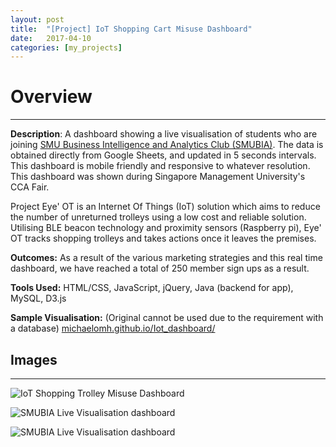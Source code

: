 ```yaml
---
layout: post
title:  "[Project] IoT Shopping Cart Misuse Dashboard"
date:   2017-04-10
categories: [my_projects]
---
```


# Overview #
--- 
**Description**: A dashboard showing a live visualisation of students who are joining [SMU Business Intelligence and Analytics Club (SMUBIA)](http://www.smubia.org). The data is obtained directly from Google Sheets, and updated in 5 seconds intervals. This dashboard is mobile friendly and responsive to whatever resolution. This dashboard was shown during Singapore Management University's CCA Fair.

Project Eye' OT is an Internet Of Things (IoT) solution which aims to reduce the number of unreturned trolleys using a low cost and reliable solution. Utilising BLE beacon technology and proximity sensors (Raspberry pi), Eye' OT tracks shopping trolleys and takes actions once it leaves the premises.

**Outcomes:** As a result of the various marketing strategies and this real time dashboard, we have reached a total of 250 member sign ups as a result. 

**Tools Used:** HTML/CSS, JavaScript, jQuery, Java (backend for app), MySQL, D3.js

**Sample Visualisation:** (Original cannot be used due to the requirement with a database) [michaelomh.github.io/Iot_dashboard/](michaelomh.github.io/Iot_dashboard/)

## Images ##

---
![IoT Shopping Trolley Misuse Dashboard](http://www.datayse.com/static/img/blogpost/2018-01-08-SMUBIA-pic-1.jpg  "SMUBIA Live Visualisation dashboard")

![SMUBIA Live Visualisation dashboard](http://www.datayse.com/static/img/blogpost/2018-01-08-SMUBIA-pic-1.jpg  "SMUBIA Live Visualisation dashboard")

![SMUBIA Live Visualisation dashboard](http://www.datayse.com/static/img/blogpost/2018-01-08-SMUBIA-pic-1.jpg  "SMUBIA Live Visualisation dashboard")
